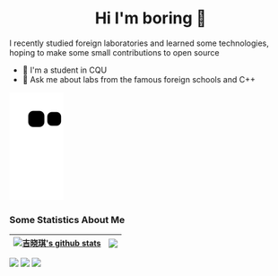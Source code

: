 <h1 align="center">Hi I'm boring 👋</h1>

I recently studied foreign laboratories and learned some technologies, hoping to make some small contributions to open source

- 🔭 I'm a student in CQU
- 💬 Ask me about labs from the famous foreign schools and C++


![github contribution grid snake animation](https://raw.githubusercontent.com/1797818494/1797818494/output/github-contribution-grid-snake.svg)
### Some Statistics About Me
| <a href="https://github.com/anuraghazra/github-readme-stats"><img align="center" src="https://github-readme-stats.vercel.app/api?username=834810071&show_icons=true&include_all_commits=true&theme=buefy&hide_border=true" alt="吉晓琪's github stats" /></a> | <a href="https://github.com/anuraghazra/github-readme-stats"><img align="center" src="https://github-readme-stats.vercel.app/api/top-langs/?username=834810071&layout=compact&theme=buefy&hide_border=true" /></a> |
| ------------- | ------------- |

![](https://github-profile-summary-cards.vercel.app/api/cards/profile-details?username=1797818494&theme=github)
![](https://github-profile-summary-cards.vercel.app/api/cards/repos-per-language?username=1797818494&theme=github)
![](https://github-profile-summary-cards.vercel.app/api/cards/most-commit-language?username=17978184941&theme=github)



